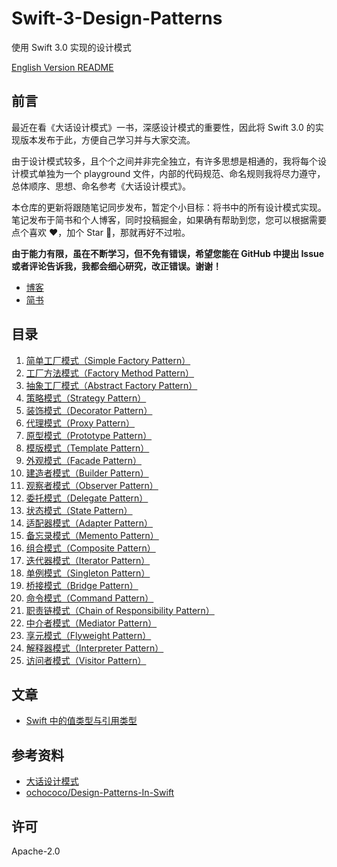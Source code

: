 # Swift-3-Design-Patterns

使用 Swift 3.0 实现的设计模式

[English Version README](README.md)

## 前言

最近在看《大话设计模式》一书，深感设计模式的重要性，因此将 Swift 3.0 的实现版本发布于此，方便自己学习并与大家交流。

由于设计模式较多，且个个之间并非完全独立，有许多思想是相通的，我将每个设计模式单独为一个 playground 文件，内部的代码规范、命名规则我将尽力遵守，总体顺序、思想、命名参考《大话设计模式》。

本仓库的更新将跟随笔记同步发布，暂定个小目标：将书中的所有设计模式实现。笔记发布于简书和个人博客，同时投稿掘金，如果确有帮助到您，您可以根据需要点个喜欢 ❤️，加个 Star 🌟，那就再好不过啦。

**由于能力有限，虽在不断学习，但不免有错误，希望您能在 GitHub 中提出 Issue 或者评论告诉我，我都会细心研究，改正错误。谢谢！**

- [博客](https://maimieng.com)
- [简书](http://www.jianshu.com/users/b88081164fe8/latest_articles)

## 目录

1. [简单工厂模式（Simple Factory Pattern）](01-Simple_Factory_Pattern.playground/Contents.swift)
2. [工厂方法模式（Factory Method Pattern）](02-Factory_Method_Pattern.playground/Contents.swift)
3. [抽象工厂模式（Abstract Factory Pattern）](03-Abstract_Factory_Pattern.playground/Contents.swift)
4. [策略模式（Strategy Pattern）](04-Strategy_Pattern.playground/Contents.swift)
5. [装饰模式（Decorator Pattern）](05-Decorator_Pattern.playground/Contents.swift)
6. [代理模式（Proxy Pattern）](06-Proxy_Pattern.playground/Contents.swift)
7. [原型模式（Prototype Pattern）](07-Prototype_Pattern.playground/Contents.swift)
8. [模版模式（Template Pattern）](08-Template_Pattern.playground/Contents.swift)
9. [外观模式（Facade Pattern）](09-Facade_Pattern.playground/Contents.swift)
10. [建造者模式（Builder Pattern）](10-Builder_Pattern.playground/Contents.swift)
11. [观察者模式（Observer Pattern）](11-Observer_Pattern.playground/Contents.swift)
12. [委托模式（Delegate Pattern）](12-Delegate_Pattern.playground/Contents.swift)
13. [状态模式（State Pattern）](13-State_Pattern.playground/Contents.swift)
14. [适配器模式（Adapter Pattern）](14-Adapter_Pattern.playground/Contents.swift)
15. [备忘录模式（Memento Pattern）](15-Memento_Pattern.playground/Contents.swift)
16. [组合模式（Composite Pattern）](16-Composite_Pattern.playground/Contents.swift)
17. [迭代器模式（Iterator Pattern）](17-Iterator_Pattern.playground/Contents.swift)
18. [单例模式（Singleton Pattern）](18-Singleton_Pattern.playground/Contents.swift)
19. [桥接模式（Bridge Pattern）](19-Bridge_Pattern.playground/Contents.swift)
20. [命令模式（Command Pattern）](20-Command_Pattern.playground/Contents.swift)
21. [职责链模式（Chain of Responsibility Pattern）](21-Chain_of_Responsibility_Pattern.playground/Contents.swift)
22. [中介者模式（Mediator Pattern）](22-Mediator_Pattern.playground/Contents.swift)
23. [享元模式（Flyweight Pattern）](23-Flyweight_Pattern.playground/Contents.swift)
24. [解释器模式（Interpreter Pattern）](24-Interpreter_Pattern.playground/Contents.swift)
25. [访问者模式（Visitor Pattern）](25-Visitor_Pattern.playground/Contents.swift)

## 文章

- [Swift 中的值类型与引用类型](http://www.jianshu.com/p/ba12b64f6350)

## 参考资料

- [大话设计模式](https://book.douban.com/subject/2334288/)
- [ochococo/Design-Patterns-In-Swift](https://github.com/ochococo/Design-Patterns-In-Swift)

## 许可

Apache-2.0